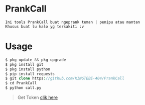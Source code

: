 # PrankCall
```
Ini tools PrankCall buat ngeprank teman | penipu atau mantan
Khusus buat lu kalo yg tersakiti :v
```

# Usage
```php
$ pkg update && pkg upgrade
$ pkg install git
$ pkg install python
$ pip install requests
$ git clone https://github.com/KINGTEBE-404/PrankCall
$ cd PrankCall
$ python call.py
```
> Get Token [clik here](https://cutt.ly/cksy2hk)
